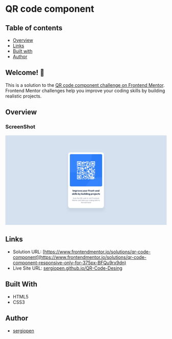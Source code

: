 # QR code component


## Table of contents

  - [Overview](#overview)
  - [Links](#links)
  - [Built with](#built-with)
  - [Author](#author)

## Welcome! 👋

This is a solution to the [QR code component challenge on Frontend Mentor](https://www.frontendmentor.io/challenges/qr-code-component-iux_sIO_H). Frontend Mentor challenges help you improve your coding skills by building realistic projects. 

## Overview
### ScreenShot

![Design preview for the QR code component coding challenge](./design/desktop-design.jpg)

## Links

- Solution URL: [https://www.frontendmentor.io/solutions/qr-code-component](https://www.frontendmentor.io/solutions/qr-code-component-responsive-only-for-375px-BFQu9rx9dn)
- Live Site URL: [sergiopen.github.io/QR-Code-Desing](https://sergiopen.github.io/QR-Code-Desing/)

## Built With

- HTML5
- CSS3

## Author

- [sergiopen](https://sergiopen.github.com/)
